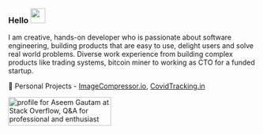 ### Hello <img src="https://raw.githubusercontent.com/MartinHeinz/MartinHeinz/master/wave.gif" width="30px">
I am creative, hands-on developer who is passionate about software engineering, building products that are easy to use, delight users and solve real world problems.
Diverse work experience from building complex products like trading systems, bitcoin miner to working as CTO for a funded startup.

🔭 Personal Projects - <a href="https://imagecompressor.io">ImageCompressor.io</a>, <a href="https://covidtracking.in">CovidTracking.in</a>

<a href="https://stackoverflow.com/users/213469/aseem-gautam"><img src="https://stackoverflow.com/users/flair/213469.png" width="208" height="58" alt="profile for Aseem Gautam at Stack Overflow, Q&amp;A for professional and enthusiast programmers" title="profile for Aseem Gautam at Stack Overflow, Q&amp;A for professional and enthusiast programmers"></a>
<!--
**aseemgautam/aseemgautam** is a ✨ _special_ ✨ repository because its `README.md` (this file) appears on your GitHub profile.


- 🔭 I’m currently working on ...
- 🌱 I’m currently learning ...
- 👯 I’m looking to collaborate on ...
- 🤔 I’m looking for help with ...
- 💬 Ask me about ...
- 📫 How to reach me: ...
- 😄 Pronouns: ...
- ⚡ Fun fact: ...
-->

